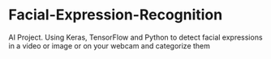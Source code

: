 # Facial-Expression-Recognition
AI Project. Using Keras, TensorFlow and Python to detect facial expressions in a video or image or on your webcam and categorize them 
